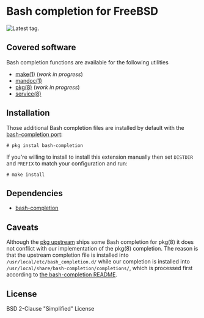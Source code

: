Bash completion for FreeBSD
===========================

![Latest tag.](https://img.shields.io/github/tag/0mp/bash-completion-freebsd.svg)

Covered software
----------------

Bash completion functions are available for the following utilities

-	[make(1)](https://www.freebsd.org/cgi/man.cgi?make) (*work in progress*\)
-	[mandoc(1)](https://www.freebsd.org/cgi/man.cgi?mandoc)
-	[pkg(8)](https://www.freebsd.org/cgi/man.cgi?pkg) (*work in progress*\)
-	[service(8)](https://www.freebsd.org/cgi/man.cgi?service)

Installation
------------

Those additional Bash completion files are installed by default with the [bash-completion port](https://www.freshports.org/shells/bash-completion/):

```console
# pkg instal bash-completion
```

If you're willing to install to install this extension manually then set `DISTDIR` and `PREFIX` to match your configuration and run:

```console
# make install
```

Dependencies
------------

-	[bash-completion](https://github.com/scop/bash-completion)

Caveats
-------

Although the [pkg upstream](https://github.com/freebsd/pkg) ships some Bash completion for pkg(8) it does not conflict with our implementation of the pkg(8) completion. The reason is that the upstream completion file is installed into `/usr/local/etc/bash_completion.d/` while our completion is installed into `/usr/local/share/bash-completion/completions/`, which is processed first according to [the bash-completion README](https://github.com/scop/bash-completion/blob/master/README.md).

License
-------

BSD 2-Clause "Simplified" License
